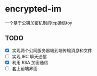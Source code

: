 # encrypted-im
一个基于公钥加密机制的tcp通信toy
## TODO
- [x] 实现两个公网服务器端到端传输消息和文件
- [ ] 实现 IRC 聊天通信
- [x] 利用 RSA 加密通信
- [ ] 套上前端界面
